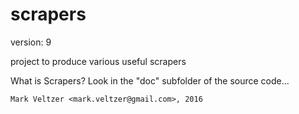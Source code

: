 scrapers
========

version: 9

project to produce various useful scrapers

What is Scrapers? Look in the "doc" subfolder of the source code...

	Mark Veltzer <mark.veltzer@gmail.com>, 2016

